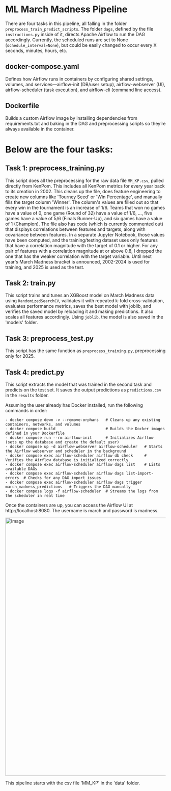 # ML March Madness Pipeline

There are four tasks in this pipeline, all falling in the folder ```preprocess_train_predict_scripts```. The folder ```dags```, defined by the file ```instructions.py``` inside of it, directs Apache Airflow to run the DAG accordingly. Currently, the scheduled runs are set to None (```schedule_interval=None```), but could be easily changed to occur every X seconds, minutes, hours, etc. 

## docker-compose.yaml
Defines how Airflow runs in containers by configuring shared settings, volumes, and services—airflow-init (DB/user setup), airflow-webserver (UI), airflow-scheduler (task execution), and airflow-cli (command line access).

## Dockerfile
Builds a custom Airflow image by installing dependencies from requirements.txt and baking in the DAG and preprocessing scripts so they’re always available in the container.

# Below are the four tasks:

## Task 1: preprocess_training.py
This script does all the preprocessing for the raw data file ```MM_KP.csv```, pulled directly from KenPom. This includes all KenPom metrics for every year back to its creation in 2002. This cleans up the file, does feature engineering to create new columns like 'Tourney Seed' or 'Win Percentage', and manually fills the target column 'Winner'. The column's values are filled out so that every win in the tournament is an increase of 1/6. Teams that won no games have a value of 0, one game (Round of 32) have a value of 1/6, ..., five games have a value of 5/6 (Finals Runner-Up), and six games have a value of 1 (Champion). The file also has code (which is currently commented out) that displays correlations between features and targets, along with covariance between features. In a separate Jupyter Notebook, those values have been computed, and the training/testing dataset uses only features that have a correlation magnitude with the target of 0.1 or higher. For any pair of features with a correlation magnitude at or above 0.8, I dropped the one that has the weaker correlation with the target variable. Until next year's March Madness bracket is announced, 2002-2024 is used for training, and 2025 is used as the test. 

## Task 2: train.py
This script trains and tunes an XGBoost model on March Madness data using ```RandomizedSearchCV```, validates it with repeated k-fold cross-validation, evaluates performance metrics, saves the best model with joblib, and verifies the saved model by reloading it and making predictions. It also scales all features accordingly. Using ```joblib```, the model is also saved in the 'models' folder. 

## Task 3: preprocess_test.py
This script has the same function as ```preprocess_training.py```, preprocessing only for 2025. 

## Task 4: predict.py
This script extracts the model that was trained in the second task and predicts on the test set. It saves the output predictions as ```predictions.csv``` in the ```results``` folder. 

Assuming the user already has Docker installed, run the following commands in order:
```
- docker compose down -v --remove-orphans   # Cleans up any existing containers, networks, and volumes  
- docker compose build                      # Builds the Docker images defined in your Dockerfile  
- docker compose run --rm airflow-init      # Initializes Airflow (sets up the database and create the default user)  
- docker compose up -d airflow-webserver airflow-scheduler   # Starts the Airflow webserver and scheduler in the background  
- docker compose exec airflow-scheduler airflow db check     # Verifies the Airflow database is initialized correctly  
- docker compose exec airflow-scheduler airflow dags list    # Lists available DAGs  
- docker compose exec airflow-scheduler airflow dags list-import-errors  # Checks for any DAG import issues  
- docker compose exec airflow-scheduler airflow dags trigger march_madness_predictions   # Triggers the DAG manually  
- docker compose logs -f airflow-scheduler  # Streams the logs from the scheduler in real time
```

Once the containers are up, you can access the Airflow UI at http://localhost:8080. The username is march and password is madness. 

<img width="1506" height="810" alt="Image" src="https://github.com/user-attachments/assets/d3ace428-37f2-4e07-931c-0b611d3aefc0" />

This pipeline starts with the csv file 'MM_KP' in the 'data' folder. 
